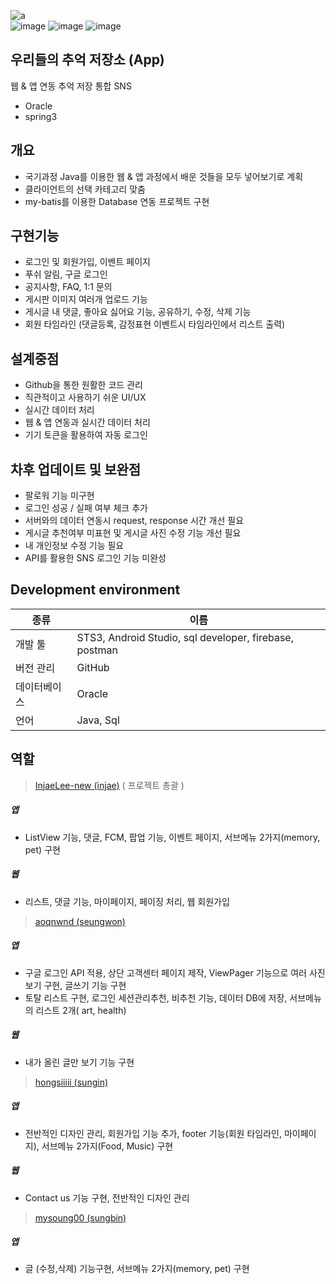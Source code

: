 ![a](https://user-images.githubusercontent.com/71866565/109638381-4e5b1b00-7b91-11eb-9e86-3892a663f81a.PNG)<br>
![image](https://user-images.githubusercontent.com/71866565/109779240-18796d80-7c49-11eb-834e-0d57b10bbb40.png)
![image](https://user-images.githubusercontent.com/71866565/109779339-347d0f00-7c49-11eb-8009-f741ddc0f8d5.png)
![image](https://user-images.githubusercontent.com/71866565/109779104-f253cd80-7c48-11eb-8194-408ab34646ab.png)

## 우리들의 추억 저장소 (App)
웹 & 앱 연동 추억 저장 통합 SNS  
- Oracle
- spring3

## 개요
- 국기과정 Java를 이용한 웹 & 앱 과정에서 배운 것들을 모두 넣어보기로 계획
- 클라이언트의 선택 카테고리 맞춤
- my-batis를 이용한 Database 연동 프로젝트 구현

## 구현기능
- 로그인 및 회원가입, 이벤트 페이지
- 푸쉬 알림, 구글 로그인
- 공지사항, FAQ, 1:1 문의
- 게시판 이미지 여러개 업로드 기능
- 게시글 내 댓글, 좋아요 싫어요 기능, 공유하기, 수정, 삭제 기능
- 회원 타임라인 (댓글등록, 감정표현 이벤트시 타임라인에서 리스트 출력)

## 설계중점
- Github을 통한 원활한 코드 관리
- 직관적이고 사용하기 쉬운 UI/UX 
- 실시간 데이터 처리
- 웹 & 앱 연동과 실시간 데이터 처리
- 기기 토큰을 활용하여 자동 로그인

## 차후 업데이트 및 보완점
- 팔로워 기능 미구현
- 로그인 성공 / 실패 여부 체크 추가
- 서버와의 데이터 연동시 request, response 시간 개선 필요
- 게시글 추천여부 미표현 및 게시글 사진 수정 기능 개선 필요
- 내 개인정보 수정 기능 필요
- API를 활용한 SNS 로그인 기능 미완성


## Development environment

| 종류 | 이름 |
| ------ | ------ |
| 개발 툴 | STS3, Android Studio, sql developer, firebase, postman |
| 버전 관리 | GitHub |
| 데이터베이스 | Oracle |
| 언어 | Java, Sql |

## 역할
> [InjaeLee-new (injae)](https://github.com/InjaeLee-new) ( 프로젝트 총괄 )
##### 앱
- ListView 기능, 댓글, FCM, 팝업 기능, 이벤트 페이지, 서브메뉴 2가지(memory, pet) 구현
##### 웹
- 리스트, 댓글 기능, 마이페이지, 페이징 처리, 웹 회원가입

> [aoqnwnd (seungwon)](https://github.com/aoqnwnd)
##### 앱
- 구글 로그인 API 적용, 상단 고객센터 페이지 제작, ViewPager 기능으로 여러 사진 보기 구현, 글쓰기 기능 구현
- 토탈 리스트 구현, 로그인 세션관리추천, 비추천 기능, 데이터 DB에 저장, 서브메뉴의 리스트 2개( art, health)
##### 웹
- 내가 올린 글만 보기 기능 구현

> [hongsiiiii (sungin)](https://github.com/hongsiiiii)
##### 앱
- 전반적인 디자인 관리, 회원가입 기능 추가, footer 기능(회원 타임라인, 마이페이지), 서브메뉴 2가지(Food, Music) 구현
##### 웹
- Contact us 기능 구현, 전반적인 디자인 관리

> [mysoung00 (sungbin)](https://github.com/mysoung00)
##### 앱
- 글 (수정,삭제) 기능구현,  서브메뉴 2가지(memory, pet) 구현
